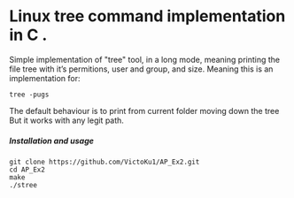 # Linux tree command implementation in C . 



Simple implementation of "tree" tool, in a long mode, meaning printing the file tree with it’s permitions, user and group, and size.
Meaning this is an implementation for:
```
tree -pugs
```
The default behaviour is to print from current folder moving down the tree
But it works with any legit path.



##### Installation and usage

```
git clone https://github.com/VictoKu1/AP_Ex2.git
cd AP_Ex2
make
./stree
```




